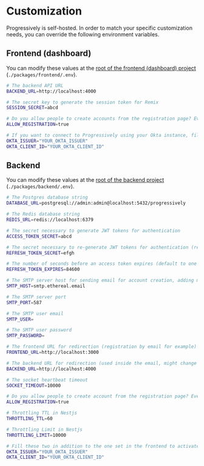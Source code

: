 # Customization

Progressively is self-hosted. In order to match your specific customization needs, you can override the following environment variables.

## Frontend (dashboard)

You can modify these values at the [root of the frontend (dashboard) project](https://github.com/progressively-crew/progressively/tree/master/packages/frontend) (`./packages/frontend/.env`).

```sh
# The backend API URL
BACKEND_URL=http://localhost:4000

# The secret key to generate the session token for Remix
SESSION_SECRET=abcd

# Do you allow people to create accounts from the registration page? Even when false, you can add people through the "Add member" feature
ALLOW_REGISTRATION=true

# If you want to connect to Progressively using your Okta instance, fill this environment variable and a button will appear on the signin page.
OKTA_ISSUER="YOUR_OKTA_ISSUER"
OKTA_CLIENT_ID="YOUR_OKTA_CLIENT_ID"
```

## Backend

You can modify these values at the [root of the backend project](https://github.com/progressively-crew/progressively/tree/master/packages/backend) (`./packages/backend/.env`).

```sh
# The Postgres database string
DATABASE_URL=postgresql://admin:admin@localhost:5432/progressively

# The Redis database string
REDIS_URL=redis://localhost:6379

# The secret necessary to generate JWT tokens for authentication
ACCESS_TOKEN_SECRET=abcd

# The secret necessary to re-generate JWT tokens for authentication (refresh tokens)
REFRESH_TOKEN_SECRET=efgh

# The number of seconds before an access token expires (default to one day)
REFRESH_TOKEN_EXPIRES=84600

# The SMTP server host for sending email for account creation, adding members, etc...
SMTP_HOST=smtp.ethereal.email

# The SMTP server port
SMTP_PORT=587

# The SMTP user email
SMTP_USER=

# The SMTP user password
SMTP_PASSWORD=

# The frontend URL for redirection (registration by email for example)
FRONTEND_URL=http://localhost:3000

# The backend URL for redirection (used inside the email, might change in the future)
BACKEND_URL=http://localhost:4000

# The socket heartbeat timeout
SOCKET_TIMEOUT=10000

# Do you allow people to create account from the registration page? Even when false, you can add people through the "Add member" feature
ALLOW_REGISTRATION=true

# Throttling TTL in Nestjs
THROTTLING_TTL=60

# Throttling Limit in Nestjs
THROTTLING_LIMIT=10000

# Fill these two in addition to the one set in the frontend to activate Okta authentication in Progressively
OKTA_ISSUER="YOUR_OKTA_ISSUER"
OKTA_CLIENT_ID="YOUR_OKTA_CLIENT_ID"
```
